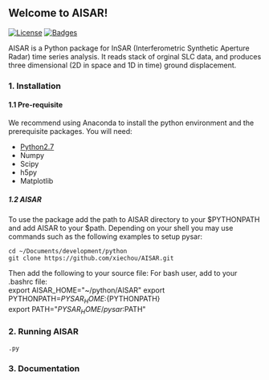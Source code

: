 ## Welcome to AISAR!

[![License](http://img.shields.io/:license-mit-blue.svg)](https://github.com/xiechou/AISAR.git)
[![Badges](http://img.shields.io/:badges-7/7-ff6799.svg)](https://github.com/xiechou/AISAR.git)

AISAR is a Python package for InSAR (Interferometric Synthetic Aperture Radar) time series analysis.
It reads stack of orginal SLC data, and produces three dimensional (2D in space and 1D in time) ground displacement.   

### 1. Installation   

#### 1.1 Pre-requisite
We recommend using Anaconda to install the python environment and the prerequisite packages. You will need:   
- [Python2.7](https://www.continuum.io/downloads)
- Numpy
- Scipy
- h5py
- Matplotlib

##### 1.2 AISAR   
To use the package add the path to AISAR directory to your $PYTHONPATH and add AISAR to your $path. Depending on your shell you may use commands such as the following examples to setup pysar:   

    cd ~/Documents/development/python
    git clone https://github.com/xiechou/AISAR.git
   
Then add the following to your source file:
For bash user, add to your .bashrc file:   
    export AISAR_HOME="~/python/AISAR"
    export PYTHONPATH=${PYSAR_HOME}:${PYTHONPATH}   
    export PATH="${PYSAR_HOME}/pysar:$PATH"   
   
  
### 2. Running AISAR


    .py 

   
### 3. Documentation
   
